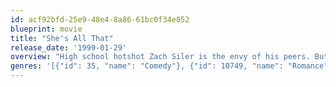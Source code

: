 ```yaml
---
id: acf92bfd-25e9-48e4-8a86-61bc0f34e852
blueprint: movie
title: "She's All That"
release_date: '1999-01-29'
overview: "High school hotshot Zach Siler is the envy of his peers. But his popularity declines sharply when his cheerleader girlfriend, Taylor, leaves him for sleazy reality-television star Brock Hudson. Desperate to revive his fading reputation, Siler agrees to a seemingly impossible challenge. He has six weeks to gain the trust of nerdy outcast Laney Boggs -- and help her to become the school's next prom queen."
genres: '[{"id": 35, "name": "Comedy"}, {"id": 10749, "name": "Romance"}]'
---
```

